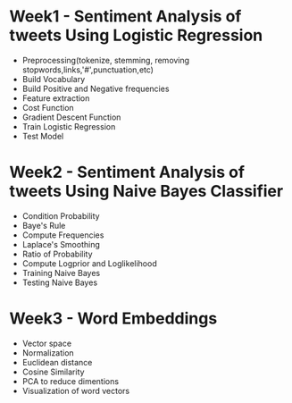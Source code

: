 # Week1 - Sentiment Analysis of tweets Using Logistic Regression

- Preprocessing(tokenize, stemming, removing stopwords,links,'#',punctuation,etc)
- Build Vocabulary
- Build Positive and Negative frequencies
- Feature extraction
- Cost Function
- Gradient Descent Function
- Train Logistic Regression 
- Test Model

# Week2 - Sentiment Analysis of tweets Using Naive Bayes Classifier

- Condition Probability
- Baye's Rule
- Compute Frequencies
- Laplace's Smoothing
- Ratio of Probability
- Compute Logprior and Loglikelihood
- Training Naive Bayes
- Testing Naive Bayes

# Week3 - Word Embeddings

- Vector space
- Normalization
- Euclidean distance
- Cosine Similarity
- PCA to reduce dimentions
- Visualization of word vectors
